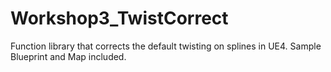 # Workshop3_TwistCorrect
Function library that corrects the default twisting on splines in UE4. Sample Blueprint and Map included. 
